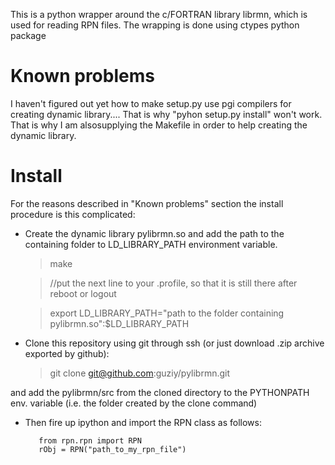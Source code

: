 This is a python wrapper around the c/FORTRAN library librmn, which is used for reading RPN files.
The wrapping is done using ctypes python package


Known problems
=========

I haven't figured out yet how to make setup.py use pgi compilers for creating dynamic library....
That is why "pyhon setup.py install" won't work. That is why I am alsosupplying the Makefile in order to help creating the dynamic library.

Install
=======

For the reasons described in "Known problems" section the install procedure is this complicated:

* Create the dynamic library pylibrmn.so and add the path to the containing folder to LD_LIBRARY_PATH environment variable.

    > make
    
    > //put the next line to your .profile, so that it is still there after reboot or logout
    
    > export LD_LIBRARY_PATH="path to the folder containing pylibrmn.so":$LD_LIBRARY_PATH

* Clone this repository using git through ssh (or just download .zip archive exported by github): 

    > git clone git@github.com:guziy/pylibrmn.git

and add the pylibrmn/src from the cloned directory to the PYTHONPATH env. variable (i.e. the folder created by the clone command)

* Then fire up ipython and import the RPN class as follows:
         
         from rpn.rpn import RPN
         rObj = RPN("path_to_my_rpn_file")
    
